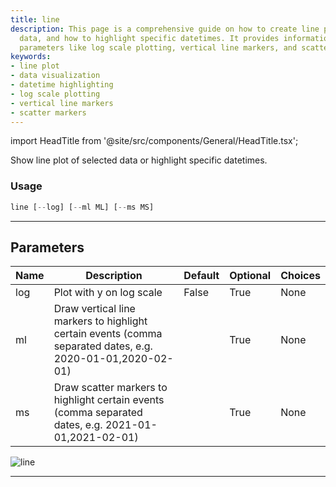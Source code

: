 ```yaml
---
title: line
description: This page is a comprehensive guide on how to create line plots of selected
  data, and how to highlight specific datetimes. It provides information about different
  parameters like log scale plotting, vertical line markers, and scatter markers.
keywords:
- line plot
- data visualization
- datetime highlighting
- log scale plotting
- vertical line markers
- scatter markers
---
```


import HeadTitle from '@site/src/components/General/HeadTitle.tsx';

<HeadTitle title="line - Qa - Crypto - Reference | OpenBB Terminal Docs" />

Show line plot of selected data or highlight specific datetimes.

### Usage

```python
line [--log] [--ml ML] [--ms MS]
```

---

## Parameters

| Name | Description | Default | Optional | Choices |
| ---- | ----------- | ------- | -------- | ------- |
| log | Plot with y on log scale | False | True | None |
| ml | Draw vertical line markers to highlight certain events (comma separated dates, e.g. 2020-01-01,2020-02-01) |  | True | None |
| ms | Draw scatter markers to highlight certain events (comma separated dates, e.g. 2021-01-01,2021-02-01) |  | True | None |

![line](https://user-images.githubusercontent.com/46355364/154307397-9c2e9325-bce6-494d-994f-a6d7db798798.png)

---
